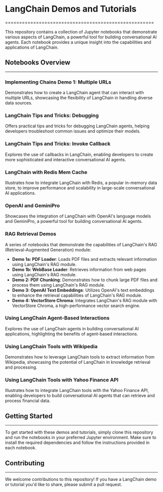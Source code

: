 # LangChain Demos and Tutorials
=====================================================

This repository contains a collection of Jupyter notebooks that demonstrate various aspects of LangChain, a powerful tool for building conversational AI agents. Each notebook provides a unique insight into the capabilities and applications of LangChain.

## Notebooks Overview
--------------------

### Implementing Chains Demo 1: Multiple URLs
Demonstrates how to create a LangChain agent that can interact with multiple URLs, showcasing the flexibility of LangChain in handling diverse data sources.

### LangChain Tips and Tricks: Debugging
Offers practical tips and tricks for debugging LangChain agents, helping developers troubleshoot common issues and optimize their models.

### LangChain Tips and Tricks: Invoke Callback
Explores the use of callbacks in LangChain, enabling developers to create more sophisticated and interactive conversational AI agents.

### LangChain with Redis Mem Cache
Illustrates how to integrate LangChain with Redis, a popular in-memory data store, to improve performance and scalability in large-scale conversational AI applications.

### OpenAI and GeminiPro
Showcases the integration of LangChain with OpenAI's language models and GeminiPro, a powerful tool for building conversational AI agents.

### RAG Retrieval Demos
A series of notebooks that demonstrate the capabilities of LangChain's RAG (Retrieval-Augmented Generation) module:

* **Demo 1a: PDF Loader**: Loads PDF files and extracts relevant information using LangChain's RAG module.
* **Demo 1b: WebBase Loader**: Retrieves information from web pages using LangChain's RAG module.
* **Demo 2: PDF Chunking**: Demonstrates how to chunk large PDF files and process them using LangChain's RAG module.
* **Demo 3: OpenAI Text Embeddings**: Utilizes OpenAI's text embeddings to enhance the retrieval capabilities of LangChain's RAG module.
* **Demo 4: VectorStore Chroma**: Integrates LangChain's RAG module with VectorStore Chroma, a high-performance vector search engine.

### Using LangChain Agent-Based Interactions
Explores the use of LangChain agents in building conversational AI applications, highlighting the benefits of agent-based interactions.

### Using LangChain Tools with Wikipedia
Demonstrates how to leverage LangChain tools to extract information from Wikipedia, showcasing the potential of LangChain in knowledge retrieval and processing.

### Using LangChain Tools with Yahoo Finance API
Illustrates how to integrate LangChain tools with the Yahoo Finance API, enabling developers to build conversational AI agents that can retrieve and process financial data.

## Getting Started
---------------

To get started with these demos and tutorials, simply clone this repository and run the notebooks in your preferred Jupyter environment. Make sure to install the required dependencies and follow the instructions provided in each notebook.

## Contributing
------------

We welcome contributions to this repository! If you have a LangChain demo or tutorial you'd like to share, please submit a pull request.